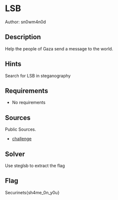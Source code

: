 # LSB

Author: sn0wm4n0d

## Description
Help the people of Gaza send a message to the world.

## Hints
Search for LSB in steganography

## Requirements
- No requirements

## Sources
  Public Sources.
- [challenge](./Challenge/secret.png)

## Solver
Use steglsb to extract the flag

## Flag
Securinets{sh4me_0n_y0u}

